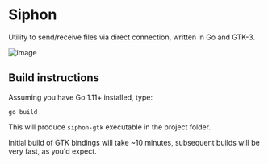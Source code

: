 Siphon
======

Utility to send/receive files via direct connection, written in Go and GTK-3.

![image](https://raw.github.com/solkin/siphon-gtk/master/art/main.png)


Build instructions
------------------

Assuming you have Go 1.11+ installed, type:

```
go build
```

This will produce `siphon-gtk` executable in the project folder.

Initial build of GTK bindings will take ~10 minutes,
subsequent builds will be very fast, as you'd expect.

